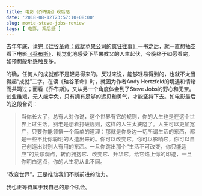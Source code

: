 ```yaml
---
title: 电影《乔布斯》观后感
date: '2018-08-12T23:57:10+08:00'
slug: movie-steve-jobs-review
tags: [ 电影, 观后感 ]
---
```

去年年底，读完[《硅谷革命：成就苹果公司的疯狂往事》](https://book.douban.com/subject/27124848/)一书之后，就一直想抽空看下电影[《乔布斯》](https://movie.douban.com/subject/6877703/)，视觉化地感受下苹果教父的人生起伏，今晚终于如愿看完，如预想般地感触良多。

的确，任何人的成就都不是轻易得来的。反过来说，能够轻易得到的，也就不太当得起“成就”二字。在读《硅谷革命》时，就因为作者Andy Hertzfeld的境遇和情绪而共鸣过；而看《乔布斯》，又从另一个角度体会到了Steve Jobs的野心和无奈。创业维艰，无人能幸免，只有拥有足够的远见和勇气，才能坚持下去。如电影最后的这段台词：

> 当你长大了，总有人对你说，这个世界有它的规则，你的人生也是在这个世界上过生活，别老是想着打破规则，这样的人生太狭隘了。人生可以更加宽广，只要你能领悟一个简单的道理：那就是你身边一切所谓生活的东西，都是一些不比你聪明的人造出来的。你可以改变它，你可以影响它，你可以自己创造出对别人有用的东西。一旦你跳出那个“生活不可改变，你只能适应”的荒谬观点，转而拥抱它、改变它、升华它，给它烙上你的印迹，一旦你明白这点，你的人生将从此不同。

“改变世界”，正是推动我们不断前进的动力。

我也正等待属于我自己的那个机会。
